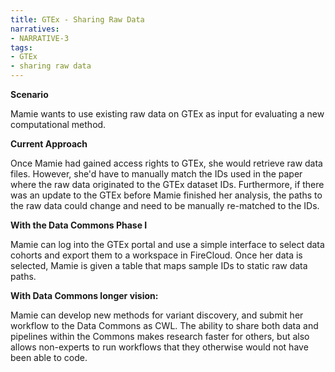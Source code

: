 ```yaml
---
title: GTEx - Sharing Raw Data
narratives:
- NARRATIVE-3
tags:
- GTEx
- sharing raw data
---
```

**Scenario**

Mamie wants to use existing raw data on GTEx as input for evaluating a new computational method.

**Current Approach**

Once Mamie had gained access rights to GTEx, she would retrieve raw data files. However, she'd have to manually match the IDs used in the paper where the raw data originated to the GTEx dataset IDs. Furthermore, if there was an update to the GTEx before Mamie finished her analysis, the paths to the raw data could change and need to be manually re-matched to the IDs.

**With the Data Commons Phase I**

Mamie can log into the GTEx portal and use a simple interface to
select data cohorts and export them to a workspace in FireCloud. Once
her data is selected, Mamie is given a table that maps sample IDs
to static raw data paths.

**With Data Commons longer vision:**

Mamie can develop new methods for variant discovery, and submit her workflow
to the Data Commons as CWL. The ability to share both data and pipelines
within the Commons makes research faster for others, but also allows non-experts
to run workflows that they otherwise would not have been able to code.
